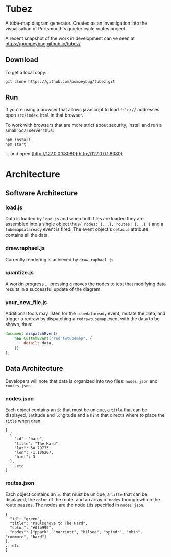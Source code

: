 # Tubez

A tube-map diagram generator.  Created as an investigation into the visualisation of Portsmouth's quieter cycle routes project.

A recent snapshot of the work in development can ve seen at https://pompeybug.github.io/tubez/

## Download

To get a local copy:
```shell
git clone https://github.com/pompeybug/tubez.git
```

## Run
If you're using a browser that allows javascript to load `file://` addresses open `src/index.html` in that browser.

To work with browsers that are more strict about security, install and run a small local server thus:
```shell
npm install
npm start
```
... and open [http://127.0.0.1:8080](http://127.0.0.1:8080)


# Architecture

## Software Architecture

### load.js
Data is loaded by `load.js` and when both files are loaded they are assembled into a single object thus`{ nodes: {...}, routes: {...} }` and a `tubemapdataready` event is fired.  The event object's `details` attribute contains all the data.

### draw.raphael.js
Currently rendering is achieved by `draw.raphael.js`

### quantize.js
A workin progress ... pressing `q` moves the nodes to test that modifying data results in a successful update of the diagram.

### your_new_file.js
Additional tools may listen for the `tubedataready` event, mutate the data, and trigger a redraw by dispatching a `redrawtubemap` event with the data to be shown, thus:

```js
document.dispatchEvent(
    new CustomEvent("redrawtubemap", {
        detail: data,
    })
);
```

## Data Architecture
Developers will note that data is organized into two files: `nodes.json` and `routes.json`

### nodes.json

Each object contains an `id` that must be unique, a `title` that can be displayed, `lat`itude and `lon`gitude and a `hint` that directs where to place the `title` when dran.

```
[
  {
    "id": "hard",
    "title": "The Hard",
    "lat": 50.79773,
    "lon": -1.106207,
    "hint": 3
  },
  ...etc
]
```

### routes.json

Each object contains an `id` that must be unique, a `title` that can be displayed, the `color` of the route, and an array of `nodes` through which the route passes.  The nodes are the node `id`s specified in `nodes.json`.

```
{
  "id": "green",
  "title": "Paulsgrove to The Hard",
  "color": "#0fb999",
  "nodes": ["ppark", "marriott", "hilsea", "spindr", "mbtn", "rudmore", "hard"]
},
...etc
]
```
